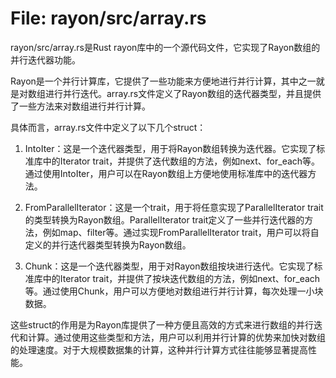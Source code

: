 # File: rayon/src/array.rs

rayon/src/array.rs是Rust rayon库中的一个源代码文件，它实现了Rayon数组的并行迭代器功能。

Rayon是一个并行计算库，它提供了一些功能来方便地进行并行计算，其中之一就是对数组进行并行迭代。array.rs文件定义了Rayon数组的迭代器类型，并且提供了一些方法来对数组进行并行计算。

具体而言，array.rs文件中定义了以下几个struct：

1. IntoIter<T>：这是一个迭代器类型，用于将Rayon数组转换为迭代器。它实现了标准库中的Iterator trait，并提供了迭代数组的方法，例如next、for_each等。通过使用IntoIter，用户可以在Rayon数组上方便地使用标准库中的迭代器方法。

2. FromParallelIterator<T>：这是一个trait，用于将任意实现了ParallelIterator trait的类型转换为Rayon数组。ParallelIterator trait定义了一些并行迭代器的方法，例如map、filter等。通过实现FromParallelIterator trait，用户可以将自定义的并行迭代器类型转换为Rayon数组。

3. Chunk<T>：这是一个迭代器类型，用于对Rayon数组按块进行迭代。它实现了标准库中的Iterator trait，并提供了按块迭代数组的方法，例如next、for_each等。通过使用Chunk，用户可以方便地对数组进行并行计算，每次处理一小块数据。

这些struct的作用是为Rayon库提供了一种方便且高效的方式来进行数组的并行迭代和计算。通过使用这些类型和方法，用户可以利用并行计算的优势来加快对数组的处理速度。对于大规模数据集的计算，这种并行计算方式往往能够显著提高性能。


